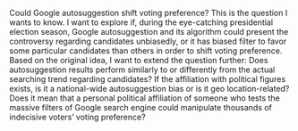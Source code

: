 Could Google autosuggestion shift voting preference? This is the question I wants to know. 
I want to explore if, during the eye-catching presidential election season, Google autosuggestion and its algorithm could present the controversy regarding candidates unbiasedly, or it has biased filter to favor some particular candidates than others in order to shift voting preference. Based on the original idea, I want to extend the question further: Does autosuggestion results perform similarly to or differently from the actual searching trend regarding candidates? If the affiliation with political figures exists, is it a national-wide autosuggestion bias or is it geo location-related? Does it mean that a personal political affiliation of someone who tests the massive filters of Google search engine could manipulate thousands of indecisive voters’ voting preference?
